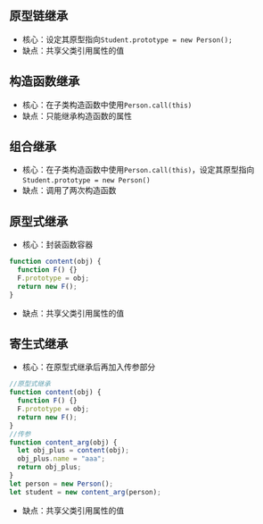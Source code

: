 ## 原型链继承

- 核心：设定其原型指向`Student.prototype = new Person();`
- 缺点：共享父类引用属性的值

## 构造函数继承

- 核心：在子类构造函数中使用`Person.call(this)`
- 缺点：只能继承构造函数的属性

## 组合继承

- 核心：在子类构造函数中使用`Person.call(this)`，设定其原型指向`Student.prototype = new Person()`
- 缺点：调用了两次构造函数

## 原型式继承

- 核心：封装函数容器

```js
function content(obj) {
  function F() {}
  F.prototype = obj;
  return new F();
}
```

- 缺点：共享父类引用属性的值

## 寄生式继承

- 核心：在原型式继承后再加入传参部分

```js
//原型式继承
function content(obj) {
  function F() {}
  F.prototype = obj;
  return new F();
}
//传参
function content_arg(obj) {
  let obj_plus = content(obj);
  obj_plus.name = "aaa";
  return obj_plus;
}
let person = new Person();
let student = new content_arg(person);
```

- 缺点：共享父类引用属性的值

